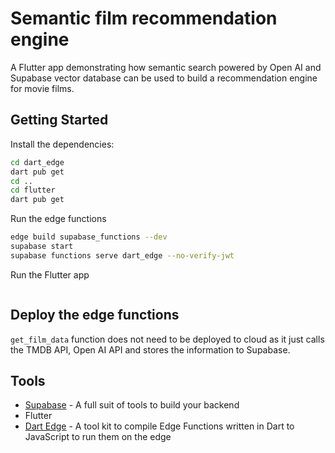 # Semantic film recommendation engine

A Flutter app demonstrating how semantic search powered by Open AI and Supabase vector database can be used to build a recommendation engine for movie films.

## Getting Started

Install the dependencies:

```bash
cd dart_edge
dart pub get
cd ..
cd flutter
dart pub get
```

Run the edge functions

```bash
edge build supabase_functions --dev
supabase start
supabase functions serve dart_edge --no-verify-jwt
```

Run the Flutter app

```bash

```

## Deploy the edge functions

`get_film_data` function does not need to be deployed to cloud as it just calls the TMDB API, Open AI API and stores the information to Supabase.

## Tools

- [Supabase](https://supabase.io/) - A full suit of tools to build your backend
- Flutter
- [Dart Edge](https://supabase.com/docs/guides/functions/dart-edge) - A tool kit to compile Edge Functions written in Dart to JavaScript to run them on the edge
